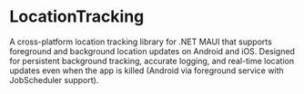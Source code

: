 # LocationTracking
A cross-platform location tracking library for .NET MAUI that supports foreground and background location updates on Android and iOS. Designed for persistent background tracking, accurate logging, and real-time location updates even when the app is killed (Android via foreground service with JobScheduler support).
